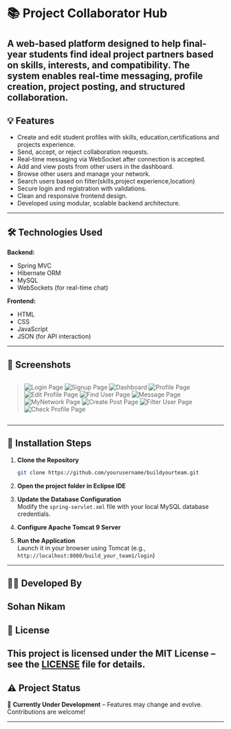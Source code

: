 # 📚 Project Collaborator Hub

A web-based platform designed to help final-year students find ideal project partners based on skills, interests, and compatibility. 
The system enables real-time messaging, profile creation, project posting, and structured collaboration.
---
## 💡 Features

- Create and edit student profiles with skills, education,certifications and projects experience.
- Send, accept, or reject collaboration requests.
- Real-time messaging via WebSocket after connection is accepted.
- Add and view posts from other users in the dashboard.
- Browse other users and manage your network.
- Search users based on filter(skills,project experience,location)
- Secure login and registration with validations.
- Clean and responsive frontend design.
- Developed using modular, scalable backend architecture.
---

## 🛠️ Technologies Used

**Backend:**
- Spring MVC 
- Hibernate ORM  
- MySQL  
- WebSockets (for real-time chat)

**Frontend:**
- HTML  
- CSS  
- JavaScript  
- JSON (for API interaction)
---

## 📸 Screenshots

> ```

> ![Login Page](screenshots/Login.png)
> ![Signup Page](screenshots/Signup.png)
> ![Dashboard](screenshots/Posts.png)
> ![Profile Page](screenshots/Profile.png)
> ![Edit Profile Page](screenshots/EditProfile.png)
> ![Find User Page](screenshots/FindUser.png)
> ![Message Page](screenshots/Messaging.png)
> ![MyNetwork Page](screenshots/MyNetwork(2).png)
> ![Create Post Page](screenshots/CreatBlog.png)
> ![Filter User Page](screenshots/Filter.png)
> ![Check Profile Page](screenshots/check_Profile.png)

> ```
---

## 🚀 Installation Steps

1. **Clone the Repository**  
   ```bash
   git clone https://github.com/yourusername/buildyourteam.git
   ```

2. **Open the project folder in Eclipse IDE**

3. **Update the Database Configuration**  
   Modify the `spring-servlet.xml` file with your local MySQL database credentials.

4. **Configure Apache Tomcat 9 Server**

5. **Run the Application**  
   Launch it in your browser using Tomcat (e.g., `http://localhost:8080/build_your_team1/login`)

---

## 👨‍💻 Developed By

**Sohan Nikam**
---

## 📜 License

This project is licensed under the **MIT License** – see the [LICENSE](LICENSE) file for details.
---

## ⚠️ Project Status

🚧 **Currently Under Development** – Features may change and evolve. Contributions are welcome!

---
